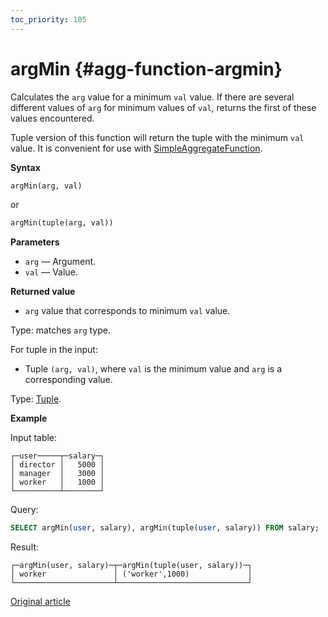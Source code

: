 ```yaml
---
toc_priority: 105
---
```


# argMin {#agg-function-argmin}

Calculates the `arg` value for a minimum `val` value. If there are several different values of `arg` for minimum values of `val`, returns the first of these values encountered.

Tuple version of this function will return the tuple with the minimum `val` value. It is convenient for use with [SimpleAggregateFunction](../../../sql-reference/data-types/simpleaggregatefunction.md).

**Syntax**

``` sql
argMin(arg, val)
```

or

``` sql
argMin(tuple(arg, val))
```

**Parameters**

-   `arg` — Argument.
-   `val` — Value.

**Returned value**

-   `arg` value that corresponds to minimum `val` value.

Type: matches `arg` type. 

For tuple in the input:

-   Tuple `(arg, val)`, where `val` is the minimum value and `arg` is a corresponding value.

Type: [Tuple](../../../sql-reference/data-types/tuple.md).

**Example**

Input table:

``` text
┌─user─────┬─salary─┐
│ director │   5000 │
│ manager  │   3000 │
│ worker   │   1000 │
└──────────┴────────┘
```

Query:

``` sql
SELECT argMin(user, salary), argMin(tuple(user, salary)) FROM salary;
```

Result:

``` text
┌─argMin(user, salary)─┬─argMin(tuple(user, salary))─┐
│ worker               │ ('worker',1000)             │
└──────────────────────┴─────────────────────────────┘
```

[Original article](https://clickhouse.tech/docs/en/sql-reference/aggregate-functions/reference/argmin/) <!--hide-->
